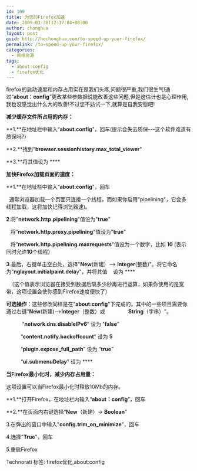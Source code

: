 ```yaml
---
id: 109
title: 为您的Firefox加速
date: 2009-03-30T12:17:04+08:00
author: chonghua
layout: post
guid: http://hechonghua.com/to-speed-up-your-firefox/
permalink: /to-speed-up-your-firefox/
categories:
  - 网络资源
tags:
  - about:config
  - firefox优化
---
```

firefox的启动速度和内存占用实在是我们头疼,问题很严重,我们很生气!通过“**about：config**”更改某些参数据说能改善这些问题,但是这估计也是心理作用,我也没感觉出什么大的改善!不过您不妨试一下,就算是自我安慰吧!

<!--more-->

**减少缓存文件所占用的内存：**

**1.**在地址栏中输入“**about:config**"，回车(提示会失去质保\---这个软件难道有质保吗?)

**2.**找到"**browser.sessionhistory.max\_total\_viewer**"

**3.**将其值设为 ****

**加快Firefox加载页面的速度：**

**1.**在地址栏中输入“**about:config**"，回车

&#160; 通常浏览器加载一个页面只连接一个线程，而如果你启用“pipelining"，它会多线程加载，这将加快记得浏览器速)。

**2**.将”**network.http.pipelining**"值设为"**true**"

&#160;&#160; 将”**network.http.proxy.pipelining**"值设为"**true**"

&#160;&#160; 将”**network.http.pipelining.maxrequests**"值设为一个数字，比如 **10** (表示同时允许**10**个线程）

**3**.最后，右键单击空白处，选择"**New**(新建）–> **Integer**(整数)"。将它命名为"**nglayout.initialpaint.dela**y"，并将其值&#160;&#160;&#160; 设为 ****

&#160; （这个值表示浏览器在接受到数据后隔多少秒再进行运算，如果你使用的是宽带，这项设置会使你感到Firefox速度便快了）

**可选操作**：这些修改同样是在"**about:config**"下完成的，其中的一些项目需要你通过右键"**New**(新建)–>**Integer**（整数）或&#160;&#160;&#160;&#160;&#160;&#160;&#160;&#160;&#160;&#160;&#160;&#160;&#160;&#160;&#160; **String**（字串）"。

&#160;&#160;&#160;&#160;&#160;&#160;&#160;&#160;&#160;&#160; “**network**.**dns**.**disableIPv6**” 设为 “**false**” 

&#160;&#160;&#160;&#160;&#160;&#160;&#160;&#160;&#160; “**content.notify.backoffcount**” 设为 **5**

&#160;&#160;&#160;&#160;&#160;&#160;&#160;&#160;&#160; “**plugin.expose\_full\_path**” 设为 “**true**”

&#160;&#160;&#160;&#160;&#160;&#160;&#160;&#160;&#160; “**ui.submenuDelay**” 设为 ****

**当Firefox最小化时，减少内存占用量：**

这项设置可以当Firefox最小化时释放10Mb的内存。

**1.**打开Firefox，在地址栏内输入“**about：config**”，回车

**2.**在页面内右键选择“**New**（新建）-> **Boolean**”

3.在弹出的窗口中输入"**config.trim\_on\_minimize**"，回车

4.选择"**True**"，回车

5.重启Firefox

<div style="padding-bottom: 0px; margin: 0px; padding-left: 0px; padding-right: 0px; display: inline; float: none; padding-top: 0px" id="scid:0767317B-992E-4b12-91E0-4F059A8CECA8:def965a6-cc9b-4240-a489-ec6b5338f417" class="wlWriterEditableSmartContent">
  Technorati 标签: firefox优化,about:config
</div>